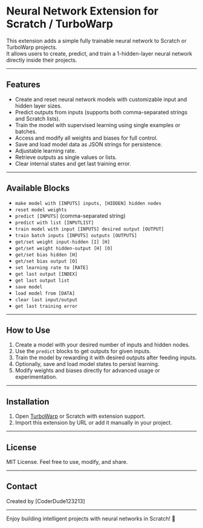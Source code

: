 # Neural Network Extension for Scratch / TurboWarp

This extension adds a simple fully trainable neural network to Scratch or TurboWarp projects.  
It allows users to create, predict, and train a 1-hidden-layer neural network directly inside their projects.

---

## Features

- Create and reset neural network models with customizable input and hidden layer sizes.
- Predict outputs from inputs (supports both comma-separated strings and Scratch lists).
- Train the model with supervised learning using single examples or batches.
- Access and modify all weights and biases for full control.
- Save and load model data as JSON strings for persistence.
- Adjustable learning rate.
- Retrieve outputs as single values or lists.
- Clear internal states and get last training error.

---

## Available Blocks

- `make model with [INPUTS] inputs, [HIDDEN] hidden nodes`  
- `reset model weights`  
- `predict [INPUTS]` (comma-separated string)  
- `predict with list [INPUTLIST]`  
- `train model with input [INPUTS] desired output [OUTPUT]`  
- `train batch inputs [INPUTS] outputs [OUTPUTS]`  
- `get/set weight input-hidden [I] [H]`  
- `get/set weight hidden-output [H] [O]`  
- `get/set bias hidden [H]`  
- `get/set bias output [O]`  
- `set learning rate to [RATE]`  
- `get last output [INDEX]`  
- `get last output list`  
- `save model`  
- `load model from [DATA]`  
- `clear last input/output`  
- `get last training error`  

---

## How to Use

1. Create a model with your desired number of inputs and hidden nodes.  
2. Use the `predict` blocks to get outputs for given inputs.  
3. Train the model by rewarding it with desired outputs after feeding inputs.  
4. Optionally, save and load model states to persist learning.  
5. Modify weights and biases directly for advanced usage or experimentation.

---

## Installation

1. Open [TurboWarp](https://turbowarp.org/) or Scratch with extension support.  
2. Import this extension by URL or add it manually in your project.  

---

## License

MIT License. Feel free to use, modify, and share.

---

## Contact

Created by [CoderDude123213]

---

Enjoy building intelligent projects with neural networks in Scratch! 🚀
